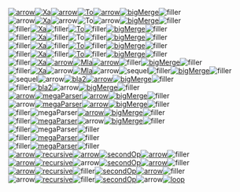 [![arrow](flowdev/flow-bigTestFlow-0-0-arrow.svg)](https://google.com?q=Data)[![Xa](flowdev/flow-bigTestFlow-1-0-Xa.svg)](https://google.com?q=MiSo)[![arrow](flowdev/flow-bigTestFlow-2-0-arrow.svg)](https://google.com?q=Data)[![To](flowdev/flow-bigTestFlow-3-0-To.svg)](https://google.com?q=To)[![arrow](flowdev/flow-bigTestFlow-4-0-arrow.svg)](https://google.com?q=BigDataType)[![bigMerge](flowdev/flow-bigTestFlow-5-0-bigMerge.svg)](https://google.com?q=bigMerge)![filler](flowdev/flow-bigTestFlow-filler-56-24.svg)\
![arrow](flowdev/flow-bigTestFlow-0-1-arrow.svg)[![Xa](flowdev/flow-bigTestFlow-1-1-Xa.svg)](https://google.com?q=MiSo)![arrow](flowdev/flow-bigTestFlow-2-1-arrow.svg)![To](flowdev/flow-bigTestFlow-3-1-To.svg)![arrow](flowdev/flow-bigTestFlow-4-1-arrow.svg)[![bigMerge](flowdev/flow-bigTestFlow-5-1-bigMerge.svg)](https://google.com?q=bigMerge)![filler](flowdev/flow-bigTestFlow-filler-56-24.svg)\
![filler](flowdev/flow-bigTestFlow-filler-134-24.svg)[![Xa](flowdev/flow-bigTestFlow-1-2-Xa.svg)](https://google.com?q=MiSo)![filler](flowdev/flow-bigTestFlow-filler-112-24.svg)[![To](flowdev/flow-bigTestFlow-3-2-To.svg)](https://google.com?q=TextSemantics)![filler](flowdev/flow-bigTestFlow-filler-192-24.svg)[![bigMerge](flowdev/flow-bigTestFlow-5-2-bigMerge.svg)](https://google.com?q=bigMerge)![filler](flowdev/flow-bigTestFlow-filler-56-24.svg)\
![filler](flowdev/flow-bigTestFlow-filler-134-24.svg)[![Xa](flowdev/flow-bigTestFlow-1-3-Xa.svg)](https://google.com?q=MiSo)![filler](flowdev/flow-bigTestFlow-filler-112-24.svg)![To](flowdev/flow-bigTestFlow-3-3-To.svg)![filler](flowdev/flow-bigTestFlow-filler-192-24.svg)[![bigMerge](flowdev/flow-bigTestFlow-5-3-bigMerge.svg)](https://google.com?q=bigMerge)![filler](flowdev/flow-bigTestFlow-filler-56-24.svg)\
![filler](flowdev/flow-bigTestFlow-filler-134-24.svg)[![Xa](flowdev/flow-bigTestFlow-1-4-Xa.svg)](https://google.com?q=MiSo)![filler](flowdev/flow-bigTestFlow-filler-112-24.svg)[![To](flowdev/flow-bigTestFlow-3-4-To.svg)](https://google.com?q=LiteralParser)![filler](flowdev/flow-bigTestFlow-filler-192-24.svg)[![bigMerge](flowdev/flow-bigTestFlow-5-4-bigMerge.svg)](https://google.com?q=bigMerge)![filler](flowdev/flow-bigTestFlow-filler-56-24.svg)\
![filler](flowdev/flow-bigTestFlow-filler-134-24.svg)[![Xa](flowdev/flow-bigTestFlow-1-5-Xa.svg)](https://google.com?q=MiSo)![filler](flowdev/flow-bigTestFlow-filler-112-24.svg)[![To](flowdev/flow-bigTestFlow-3-5-To.svg)](https://google.com?q=NaturalParser)![filler](flowdev/flow-bigTestFlow-filler-192-24.svg)[![bigMerge](flowdev/flow-bigTestFlow-5-5-bigMerge.svg)](https://google.com?q=bigMerge)![filler](flowdev/flow-bigTestFlow-filler-56-24.svg)\
![filler](flowdev/flow-bigTestFlow-filler-134-24.svg)[![Xa](flowdev/flow-bigTestFlow-1-6-Xa.svg)](https://google.com?q=MiSo)[![arrow](flowdev/flow-bigTestFlow-2-6-arrow.svg)](https://google.com?q=Data)[![Mla](flowdev/flow-bigTestFlow-3-6-Mla.svg)](https://google.com?q=Blue)[![arrow](flowdev/flow-bigTestFlow-4-6-arrow.svg)](https://google.com?q=Data2)![filler](flowdev/flow-bigTestFlow-filler-136-24.svg)[![bigMerge](flowdev/flow-bigTestFlow-6-6-bigMerge.svg)](https://google.com?q=bigMerge)![filler](flowdev/flow-bigTestFlow-filler-56-24.svg)\
![filler](flowdev/flow-bigTestFlow-filler-134-24.svg)[![Xa](flowdev/flow-bigTestFlow-1-7-Xa.svg)](https://google.com?q=MiSo)![arrow](flowdev/flow-bigTestFlow-2-7-arrow.svg)[![Mla](flowdev/flow-bigTestFlow-3-7-Mla.svg)](https://google.com?q=Blue)![arrow](flowdev/flow-bigTestFlow-4-7-arrow.svg)![sequel](flowdev/flow-bigTestFlow-5-7-sequel.svg)![filler](flowdev/flow-bigTestFlow-filler-116-24.svg)[![bigMerge](flowdev/flow-bigTestFlow-7-7-bigMerge.svg)](https://google.com?q=bigMerge)![filler](flowdev/flow-bigTestFlow-filler-56-24.svg)\
![sequel](flowdev/flow-bigTestFlow-0-8-sequel.svg)![arrow](flowdev/flow-bigTestFlow-1-8-arrow.svg)[![bla2](flowdev/flow-bigTestFlow-2-8-bla2.svg)](https://google.com?q=Blue)[![arrow](flowdev/flow-bigTestFlow-3-8-arrow.svg)](https://google.com?q=Data)[![bigMerge](flowdev/flow-bigTestFlow-4-8-bigMerge.svg)](https://google.com?q=bigMerge)![filler](flowdev/flow-bigTestFlow-filler-56-24.svg)\
![filler](flowdev/flow-bigTestFlow-filler-70-24.svg)[![bla2](flowdev/flow-bigTestFlow-1-9-bla2.svg)](https://google.com?q=Blue)![arrow](flowdev/flow-bigTestFlow-2-9-arrow.svg)[![bigMerge](flowdev/flow-bigTestFlow-3-9-bigMerge.svg)](https://google.com?q=bigMerge)![filler](flowdev/flow-bigTestFlow-filler-56-24.svg)\
[![arrow](flowdev/flow-bigTestFlow-0-10-arrow.svg)](https://google.com?q=Data3)[![megaParser](flowdev/flow-bigTestFlow-1-10-megaParser.svg)](https://google.com?q=MegaParser)[![arrow](flowdev/flow-bigTestFlow-2-10-arrow.svg)](https://google.com?q=Data)[![bigMerge](flowdev/flow-bigTestFlow-3-10-bigMerge.svg)](https://google.com?q=bigMerge)![filler](flowdev/flow-bigTestFlow-filler-56-24.svg)\
![arrow](flowdev/flow-bigTestFlow-0-11-arrow.svg)[![megaParser](flowdev/flow-bigTestFlow-1-11-megaParser.svg)](https://google.com?q=MegaParser)[![arrow](flowdev/flow-bigTestFlow-2-11-arrow.svg)](https://google.com?q=data2)[![bigMerge](flowdev/flow-bigTestFlow-3-11-bigMerge.svg)](https://google.com?q=bigMerge)![filler](flowdev/flow-bigTestFlow-filler-56-24.svg)\
![filler](flowdev/flow-bigTestFlow-filler-158-24.svg)![megaParser](flowdev/flow-bigTestFlow-1-12-megaParser.svg)[![arrow](flowdev/flow-bigTestFlow-2-12-arrow.svg)](https://google.com?q=Data3)[![bigMerge](flowdev/flow-bigTestFlow-3-12-bigMerge.svg)](https://google.com?q=bigMerge)![filler](flowdev/flow-bigTestFlow-filler-56-24.svg)\
![filler](flowdev/flow-bigTestFlow-filler-158-24.svg)[![megaParser](flowdev/flow-bigTestFlow-1-13-megaParser.svg)](https://google.com?q=TextSemantics)![arrow](flowdev/flow-bigTestFlow-2-13-arrow.svg)[![bigMerge](flowdev/flow-bigTestFlow-3-13-bigMerge.svg)](https://google.com?q=bigMerge)![filler](flowdev/flow-bigTestFlow-filler-56-24.svg)\
![filler](flowdev/flow-bigTestFlow-filler-158-24.svg)![megaParser](flowdev/flow-bigTestFlow-1-14-megaParser.svg)![filler](flowdev/flow-bigTestFlow-filler-456-24.svg)\
![filler](flowdev/flow-bigTestFlow-filler-158-24.svg)[![megaParser](flowdev/flow-bigTestFlow-1-15-megaParser.svg)](https://google.com?q=LiteralParser)![filler](flowdev/flow-bigTestFlow-filler-456-24.svg)\
![filler](flowdev/flow-bigTestFlow-filler-158-24.svg)[![megaParser](flowdev/flow-bigTestFlow-1-16-megaParser.svg)](https://google.com?q=NaturalParser)![filler](flowdev/flow-bigTestFlow-filler-456-24.svg)\
[![arrow](flowdev/flow-bigTestFlow-0-17-arrow.svg)](https://google.com?q=Data)[![recursive](flowdev/flow-bigTestFlow-1-17-recursive.svg)](https://google.com?q=recursive)[![arrow](flowdev/flow-bigTestFlow-2-17-arrow.svg)](https://google.com?q=Data)[![secondOp](flowdev/flow-bigTestFlow-3-17-secondOp.svg)](https://google.com?q=secondOp)[![arrow](flowdev/flow-bigTestFlow-4-17-arrow.svg)](https://google.com?q=Data)![filler](flowdev/flow-bigTestFlow-filler-172-24.svg)\
[![arrow](flowdev/flow-bigTestFlow-0-18-arrow.svg)](https://google.com?q=data2)[![recursive](flowdev/flow-bigTestFlow-1-18-recursive.svg)](https://google.com?q=recursive)![arrow](flowdev/flow-bigTestFlow-2-18-arrow.svg)[![secondOp](flowdev/flow-bigTestFlow-3-18-secondOp.svg)](https://google.com?q=secondOp)[![arrow](flowdev/flow-bigTestFlow-4-18-arrow.svg)](https://google.com?q=data2)![filler](flowdev/flow-bigTestFlow-filler-172-24.svg)\
[![arrow](flowdev/flow-bigTestFlow-0-19-arrow.svg)](https://google.com?q=Data3)[![recursive](flowdev/flow-bigTestFlow-1-19-recursive.svg)](https://google.com?q=recursive)![filler](flowdev/flow-bigTestFlow-filler-112-24.svg)[![secondOp](flowdev/flow-bigTestFlow-3-19-secondOp.svg)](https://google.com?q=secondOp)[![arrow](flowdev/flow-bigTestFlow-4-19-arrow.svg)](https://google.com?q=Data3)![filler](flowdev/flow-bigTestFlow-filler-172-24.svg)\
![arrow](flowdev/flow-bigTestFlow-0-20-arrow.svg)[![recursive](flowdev/flow-bigTestFlow-1-20-recursive.svg)](https://google.com?q=recursive)![filler](flowdev/flow-bigTestFlow-filler-112-24.svg)[![secondOp](flowdev/flow-bigTestFlow-3-20-secondOp.svg)](https://google.com?q=secondOp)![arrow](flowdev/flow-bigTestFlow-4-20-arrow.svg)[![loop](flowdev/flow-bigTestFlow-5-20-loop.svg)](https://google.com?q=recursive)

